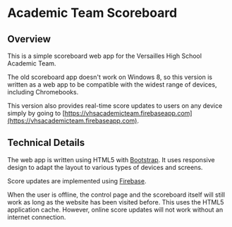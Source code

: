 # Academic Team Scoreboard

## Overview

This is a simple scoreboard web app for the Versailles High School Academic Team.

The old scoreboard app doesn't work on Windows 8, so this version is written as a web app
to be compatible with the widest range of devices, including Chromebooks.

This version also provides real-time score updates to users on any device simply by
going to [https://vhsacademicteam.firebaseapp.com](https://vhsacademicteam.firebaseapp.com).


## Technical Details

The web app is written using HTML5 with [Bootstrap](https://getbootstrap.com).
It uses responsive design to adapt the layout to various types of devices and screens.

Score updates are implemented using [Firebase](https://firebase.com).

When the user is offline, the control page and the scoreboard itself will still work
as long as the website has been visited before. This uses the HTML5 application cache.
However, online score updates will not work without an internet connection.
